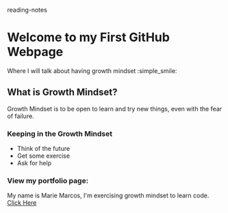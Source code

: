 reading-notes

# Welcome to my First GitHub Webpage

Where I will talk about having growth mindset :simple_smile:

## What is Growth Mindset?
Growth Mindset is to be open to learn and try new things, even with the fear of failure.

### **Keeping in the Growth Mindset**
- Think of the future
- Get some exercise
- Ask for help

### View my portfolio page:
My name is Marie Marcos, I'm exercising growth mindset to learn code.
[Click Here](https://github.com/Mmarcos01?tab=repositories)

